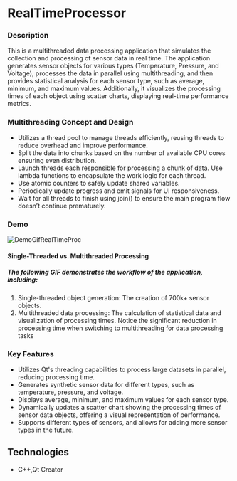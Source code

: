 # RealTimeProcessor

### Description
This is a multithreaded data processing application that simulates the collection and processing of sensor data in real time. 
The application generates sensor objects for various types (Temperature, Pressure, and Voltage), processes the data in parallel using multithreading, 
and then provides statistical analysis for each sensor type, such as average, minimum, and maximum values. Additionally, 
it visualizes the processing times of each object using scatter charts, displaying real-time performance metrics.

### Multithreading Concept and Design
* Utilizes a thread pool to manage threads efficiently, reusing threads to reduce overhead and improve performance.
* Split the data  into chunks based on the number of available CPU cores ensuring even distribution.
* Launch threads each responsible for processing a chunk of data. Use lambda functions to encapsulate the work logic for each thread.
* Use atomic counters to safely update shared variables.
* Periodically update progress and emit signals for UI responsiveness.
* Wait for all threads to finish using join() to ensure the main program flow doesn’t continue prematurely.

### Demo
![DemoGifRealTimeProc](https://github.com/user-attachments/assets/8753ac13-f929-4752-9b39-ed3cc87dc68d) 

#### Single-Threaded vs. Multithreaded Processing
##### The following GIF demonstrates the workflow of the application, including:
1. Single-threaded object generation: The creation of 700k+ sensor objects.
2. Multithreaded data processing: The calculation of statistical data and visualization of processing times.
Notice the significant reduction in processing time when switching to multithreading for data processing tasks

### Key Features

* Utilizes Qt's threading capabilities to process large datasets in parallel, reducing processing time.
* Generates synthetic sensor data for different types, such as temperature, pressure, and voltage.
* Displays average, minimum, and maximum values for each sensor type.
* Dynamically updates a scatter chart showing the processing times of sensor data objects, offering a visual representation of performance.
* Supports different types of sensors, and allows for adding more sensor types in the future.

## Technologies

* C++,Qt Creator

